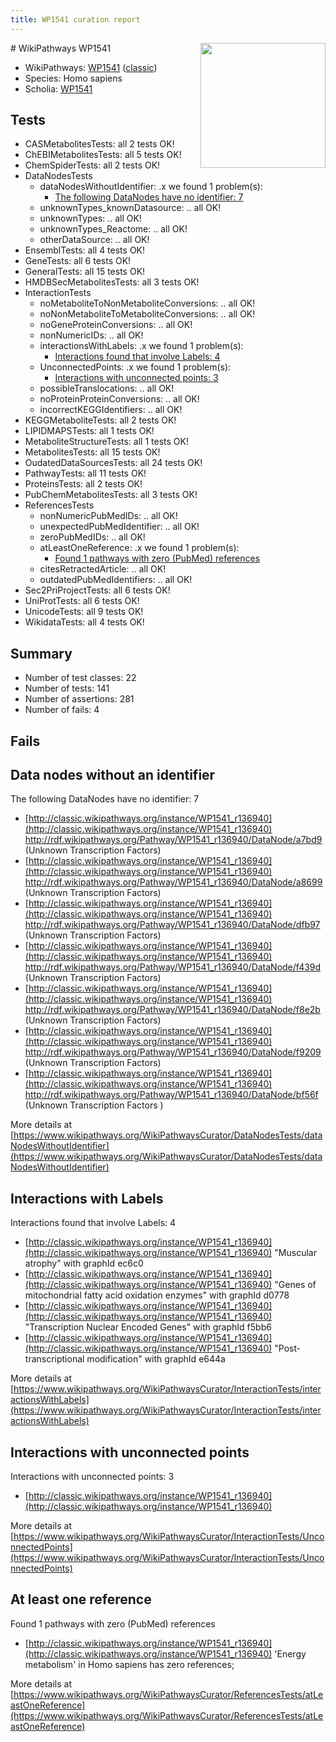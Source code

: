 ```yaml
---
title: WP1541 curation report
---
```


<img style="float: right; width: 200px" src="https://upload.wikimedia.org/wikipedia/commons/thumb/8/83/Wplogo_with_text_500.png/640px-Wplogo_with_text_500.png" />
# WikiPathways WP1541

* WikiPathways: [WP1541](https://wikipathways.org/pathways/WP1541) ([classic](https://classic.wikipathways.org/instance/WP1541))
* Species: Homo sapiens
* Scholia: [WP1541](https://scholia.toolforge.org/wikipathways/WP1541)
## Tests
* CASMetabolitesTests: all 2 tests OK!
* ChEBIMetabolitesTests: all 5 tests OK!
* ChemSpiderTests: all 2 tests OK!
* DataNodesTests
    * dataNodesWithoutIdentifier: .x we found 1 problem(s):
        * [The following DataNodes have no identifier: 7](#d2d32fa6)
    * unknownTypes_knownDatasource: .. all OK!
    * unknownTypes: .. all OK!
    * unknownTypes_Reactome: .. all OK!
    * otherDataSource: .. all OK!
* EnsemblTests: all 4 tests OK!
* GeneTests: all 6 tests OK!
* GeneralTests: all 15 tests OK!
* HMDBSecMetabolitesTests: all 3 tests OK!
* InteractionTests
    * noMetaboliteToNonMetaboliteConversions: .. all OK!
    * noNonMetaboliteToMetaboliteConversions: .. all OK!
    * noGeneProteinConversions: .. all OK!
    * nonNumericIDs: .. all OK!
    * interactionsWithLabels: .x we found 1 problem(s):
        * [Interactions found that involve Labels: 4](#630d267b)
    * UnconnectedPoints: .x we found 1 problem(s):
        * [Interactions with unconnected points: 3](#35a61adb)
    * possibleTranslocations: .. all OK!
    * noProteinProteinConversions: .. all OK!
    * incorrectKEGGIdentifiers: .. all OK!
* KEGGMetaboliteTests: all 2 tests OK!
* LIPIDMAPSTests: all 1 tests OK!
* MetaboliteStructureTests: all 1 tests OK!
* MetabolitesTests: all 15 tests OK!
* OudatedDataSourcesTests: all 24 tests OK!
* PathwayTests: all 11 tests OK!
* ProteinsTests: all 2 tests OK!
* PubChemMetabolitesTests: all 3 tests OK!
* ReferencesTests
    * nonNumericPubMedIDs: .. all OK!
    * unexpectedPubMedIdentifier: .. all OK!
    * zeroPubMedIDs: .. all OK!
    * atLeastOneReference: .x we found 1 problem(s):
        * [Found 1 pathways with zero (PubMed) references](#d0a459f0)
    * citesRetractedArticle: .. all OK!
    * outdatedPubMedIdentifiers: .. all OK!
* Sec2PriProjectTests: all 6 tests OK!
* UniProtTests: all 6 tests OK!
* UnicodeTests: all 9 tests OK!
* WikidataTests: all 4 tests OK!


## Summary

* Number of test classes: 22
* Number of tests: 141
* Number of assertions: 281
* Number of fails: 4

## Fails

<a name="d2d32fa6" />

## Data nodes without an identifier

The following DataNodes have no identifier: 7

* [http://classic.wikipathways.org/instance/WP1541_r136940](http://classic.wikipathways.org/instance/WP1541_r136940) http://rdf.wikipathways.org/Pathway/WP1541_r136940/DataNode/a7bd9 (Unknown Transcription Factors)
* [http://classic.wikipathways.org/instance/WP1541_r136940](http://classic.wikipathways.org/instance/WP1541_r136940) http://rdf.wikipathways.org/Pathway/WP1541_r136940/DataNode/a8699 (Unknown Transcription Factors)
* [http://classic.wikipathways.org/instance/WP1541_r136940](http://classic.wikipathways.org/instance/WP1541_r136940) http://rdf.wikipathways.org/Pathway/WP1541_r136940/DataNode/dfb97 (Unknown Transcription Factors)
* [http://classic.wikipathways.org/instance/WP1541_r136940](http://classic.wikipathways.org/instance/WP1541_r136940) http://rdf.wikipathways.org/Pathway/WP1541_r136940/DataNode/f439d (Unknown Transcription Factors)
* [http://classic.wikipathways.org/instance/WP1541_r136940](http://classic.wikipathways.org/instance/WP1541_r136940) http://rdf.wikipathways.org/Pathway/WP1541_r136940/DataNode/f8e2b (Unknown Transcription Factors)
* [http://classic.wikipathways.org/instance/WP1541_r136940](http://classic.wikipathways.org/instance/WP1541_r136940) http://rdf.wikipathways.org/Pathway/WP1541_r136940/DataNode/f9209 (Unknown Transcription Factors)
* [http://classic.wikipathways.org/instance/WP1541_r136940](http://classic.wikipathways.org/instance/WP1541_r136940) http://rdf.wikipathways.org/Pathway/WP1541_r136940/DataNode/bf56f (Unknown Transcription Factors )


More details at [https://www.wikipathways.org/WikiPathwaysCurator/DataNodesTests/dataNodesWithoutIdentifier](https://www.wikipathways.org/WikiPathwaysCurator/DataNodesTests/dataNodesWithoutIdentifier)

<a name="630d267b" />

## Interactions with Labels

Interactions found that involve Labels: 4

* [http://classic.wikipathways.org/instance/WP1541_r136940](http://classic.wikipathways.org/instance/WP1541_r136940) "Muscular atrophy" with graphId ec6c0
* [http://classic.wikipathways.org/instance/WP1541_r136940](http://classic.wikipathways.org/instance/WP1541_r136940) "Genes of mitochondrial 
fatty acid oxidation
enzymes" with graphId d0778
* [http://classic.wikipathways.org/instance/WP1541_r136940](http://classic.wikipathways.org/instance/WP1541_r136940) "Transcription Nuclear 
Encoded Genes" with graphId f5bb6
* [http://classic.wikipathways.org/instance/WP1541_r136940](http://classic.wikipathways.org/instance/WP1541_r136940) "Post-transcriptional modification" with graphId e644a


More details at [https://www.wikipathways.org/WikiPathwaysCurator/InteractionTests/interactionsWithLabels](https://www.wikipathways.org/WikiPathwaysCurator/InteractionTests/interactionsWithLabels)

<a name="35a61adb" />

## Interactions with unconnected points

Interactions with unconnected points: 3

* [http://classic.wikipathways.org/instance/WP1541_r136940](http://classic.wikipathways.org/instance/WP1541_r136940)


More details at [https://www.wikipathways.org/WikiPathwaysCurator/InteractionTests/UnconnectedPoints](https://www.wikipathways.org/WikiPathwaysCurator/InteractionTests/UnconnectedPoints)

<a name="d0a459f0" />

## At least one reference

Found 1 pathways with zero (PubMed) references

* [http://classic.wikipathways.org/instance/WP1541_r136940](http://classic.wikipathways.org/instance/WP1541_r136940) 'Energy metabolism' in Homo sapiens has zero references; 


More details at [https://www.wikipathways.org/WikiPathwaysCurator/ReferencesTests/atLeastOneReference](https://www.wikipathways.org/WikiPathwaysCurator/ReferencesTests/atLeastOneReference)

